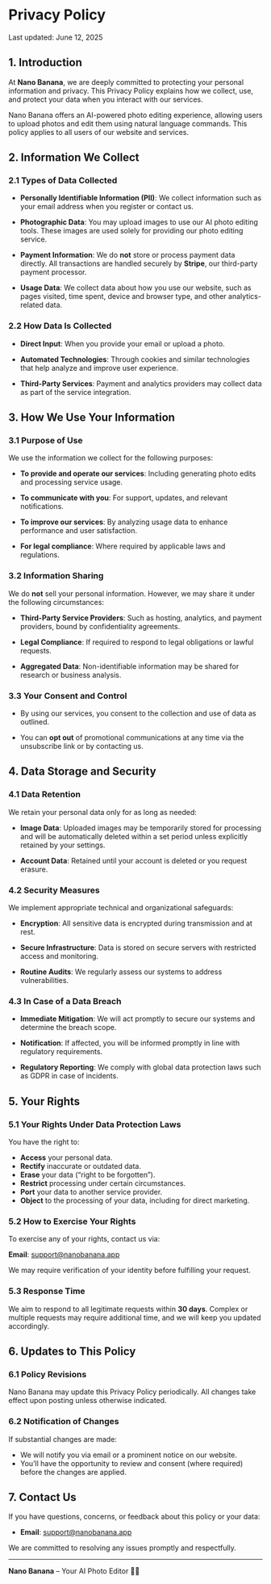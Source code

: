 # Privacy Policy

Last updated: June 12, 2025

## 1. Introduction

At **Nano Banana**, we are deeply committed to protecting your personal information and privacy. This Privacy Policy explains how we collect, use, and protect your data when you interact with our services.

Nano Banana offers an AI-powered photo editing experience, allowing users to upload photos and edit them using natural language commands. This policy applies to all users of our website and services.

## 2. Information We Collect

### 2.1 Types of Data Collected

- **Personally Identifiable Information (PII)**: We collect information such as your email address when you register or contact us.

- **Photographic Data**: You may upload images to use our AI photo editing tools. These images are used solely for providing our photo editing service.

- **Payment Information**: We do **not** store or process payment data directly. All transactions are handled securely by **Stripe**, our third-party payment processor.

- **Usage Data**: We collect data about how you use our website, such as pages visited, time spent, device and browser type, and other analytics-related data.

### 2.2 How Data Is Collected

- **Direct Input**: When you provide your email or upload a photo.

- **Automated Technologies**: Through cookies and similar technologies that help analyze and improve user experience.

- **Third-Party Services**: Payment and analytics providers may collect data as part of the service integration.

## 3. How We Use Your Information

### 3.1 Purpose of Use

We use the information we collect for the following purposes:

- **To provide and operate our services**: Including generating photo edits and processing service usage.

- **To communicate with you**: For support, updates, and relevant notifications.

- **To improve our services**: By analyzing usage data to enhance performance and user satisfaction.

- **For legal compliance**: Where required by applicable laws and regulations.

### 3.2 Information Sharing

We do **not** sell your personal information. However, we may share it under the following circumstances:

- **Third-Party Service Providers**: Such as hosting, analytics, and payment providers, bound by confidentiality agreements.

- **Legal Compliance**: If required to respond to legal obligations or lawful requests.

- **Aggregated Data**: Non-identifiable information may be shared for research or business analysis.

### 3.3 Your Consent and Control

- By using our services, you consent to the collection and use of data as outlined.

- You can **opt out** of promotional communications at any time via the unsubscribe link or by contacting us.

## 4. Data Storage and Security

### 4.1 Data Retention

We retain your personal data only for as long as needed:

- **Image Data**: Uploaded images may be temporarily stored for processing and will be automatically deleted within a set period unless explicitly retained by your settings.

- **Account Data**: Retained until your account is deleted or you request erasure.

### 4.2 Security Measures

We implement appropriate technical and organizational safeguards:

- **Encryption**: All sensitive data is encrypted during transmission and at rest.

- **Secure Infrastructure**: Data is stored on secure servers with restricted access and monitoring.

- **Routine Audits**: We regularly assess our systems to address vulnerabilities.

### 4.3 In Case of a Data Breach

- **Immediate Mitigation**: We will act promptly to secure our systems and determine the breach scope.

- **Notification**: If affected, you will be informed promptly in line with regulatory requirements.

- **Regulatory Reporting**: We comply with global data protection laws such as GDPR in case of incidents.

## 5. Your Rights

### 5.1 Your Rights Under Data Protection Laws

You have the right to:

- **Access** your personal data.
- **Rectify** inaccurate or outdated data.
- **Erase** your data (“right to be forgotten”).
- **Restrict** processing under certain circumstances.
- **Port** your data to another service provider.
- **Object** to the processing of your data, including for direct marketing.

### 5.2 How to Exercise Your Rights

To exercise any of your rights, contact us via:

**Email**: [support@nanobanana.app](mailto:support@nanobanana.app)

We may require verification of your identity before fulfilling your request.

### 5.3 Response Time

We aim to respond to all legitimate requests within **30 days**. Complex or multiple requests may require additional time, and we will keep you updated accordingly.

## 6. Updates to This Policy

### 6.1 Policy Revisions

Nano Banana may update this Privacy Policy periodically. All changes take effect upon posting unless otherwise indicated.

### 6.2 Notification of Changes

If substantial changes are made:

- We will notify you via email or a prominent notice on our website.
- You’ll have the opportunity to review and consent (where required) before the changes are applied.

## 7. Contact Us

If you have questions, concerns, or feedback about this policy or your data:

- **Email**: [support@nanobanana.app](mailto:support@nanobanana.app)

We are committed to resolving any issues promptly and respectfully.

---

**Nano Banana** – Your AI Photo Editor 📸✨
